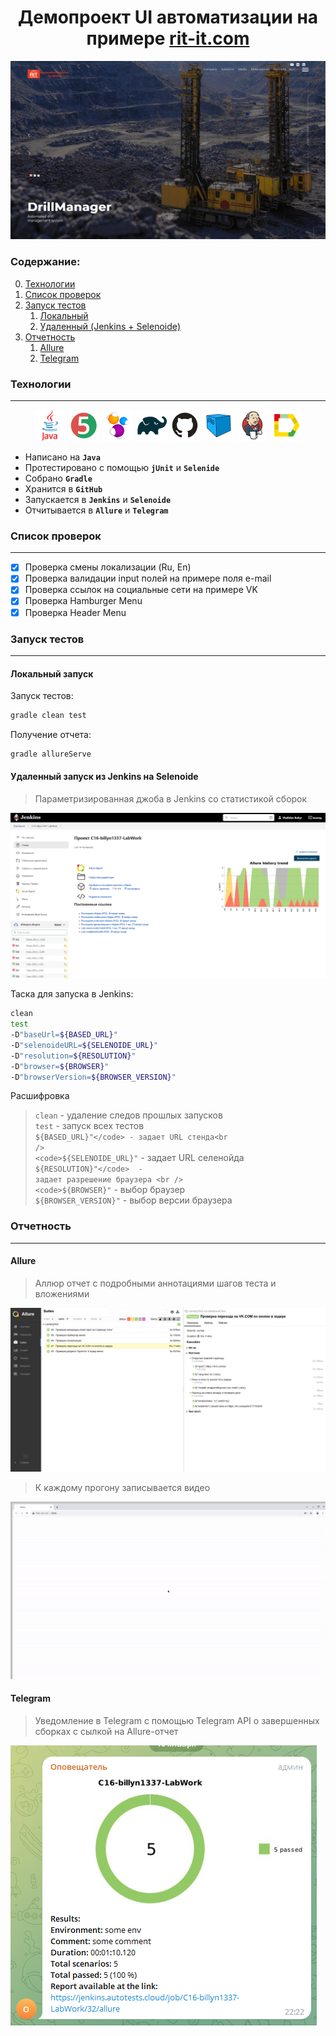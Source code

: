 <h1 align="center">Демопроект UI автоматизации на примере <a href="https://rit-it.com/en/ ">rit-it.com</a></h1>

<p align="center">
<img src="images/screens/mainPage.png">
</p>

<h3>Содержание:</h3>


0. [Технологии](#tech)
1. [Список проверок](#listOFTest)
2. [Запуск тестов](#testLaunch)
    1. [Локальный](#localLaunch)
    2. [Удаленный (Jenkins + Selenoide)](#remoteLaunch)
3. [Отчетность](#report)
   1. [Allure](#allureReport)
   2. [Telegram](#telegramReport)


<h3 id="tech">Технологии</h3>
<hr>
<p align="center">
<code><a href="https://www.java.com/"><img src="images/ico/Java.svg" width="50" height="50"  alt="Java"/></a></code>
<code><a href="https://junit.org/junit5/"><img src="images/ico/Junit5.svg" width="50" height="50"  alt="JUnit 5"/></a></code>
<code><a href="https://selenide.org/"><img src="images/ico/Selenide.svg" width="50" height="50"  alt="Selenide"/></a></code>
<code><a href="https://gradle.org/"><img src="images/ico/Gradle.svg" width="50" height="50"  alt="Gradle"/></a></code>
<code><a href="https://github.com/"><img src="images/ico/GitHub.svg" width="50" height="50"  alt="Github"/></a></code>
<code><a href="https://aerokube.com/selenoid/"><img src="images/ico/Selenoid.svg" width="50" height="50"  alt="Selenoid"/></a></code>
<code><a href="https://www.jenkins.io/"><img src="images/ico/Jenkins.svg" width="50" height="50"  alt="Jenkins"/></a></code>
<code><a href="https://github.com/allure-framework/allure2"><img src="images/ico/Allure.svg" width="50" height="50"  alt="Allure"/></a></code>


- Написано на <code><strong>Java</strong></code> <br />
- Протестировано с помощью <code><strong>jUnit</strong></code> и <code><strong>Selenide</strong></code> <br />
- Собрано <code><strong>Gradle</strong></code> <br />
- Хранится в <code><strong>GitHub</strong></code> <br />
- Запускается в <code><strong>Jenkins</strong></code> и <code><strong>Selenoide</strong></code> <br />
- Отчитывается в <code><strong>Allure</strong></code> и <code><strong>Telegram</strong></code> <br />

<h3 id="listOFTest">Список проверок</h3>
<hr>

- [x] Проверка смены локализации (Ru, En) <br />
- [x] Проверка валидации input полей на примере поля e-mail <br />
- [x] Проверка ссылок на социальные сети на примере VK <br />
- [x] Проверка Hamburger Menu <br />
- [x] Проверка Header Menu <br />

<h3 id="testLaunch">Запуск тестов</h3>
<hr />

<h4 id="localLaunch">Локальный запуск</h4>

Запуск тестов:
```bash
gradle clean test
```
Получение отчета:
```bash
gradle allureServe
```
<h4 id="remoteLaunch">Удаленный запуск из Jenkins на Selenoide </h4>

>Параметризированная джоба в Jenkins со статистикой сборок
>
<img src="images/screens/jenkins.png"/>

Таска для запуска в Jenkins:
```bash
clean 
test
-D"baseUrl=${BASED_URL}" 
-D"selenoideURL=${SELENOIDE_URL}" 
-D"resolution=${RESOLUTION}" 
-D"browser=${BROWSER}" 
-D"browserVersion=${BROWSER_VERSION}" 
```
Расшифровка
><code>clean</code> - удаление следов прошлых запусков <br />
><code>test</code> - запуск всех тестов<br />
><code>${BASED_URL}"</code> - задает URL стенда<br />
><code>${SELENOIDE_URL}"</code> - задает URL селенойда <br />
><code>${RESOLUTION}"</code>  - задает разрешение браузера <br />
><code>${BROWSER}"</code> - выбор браузер <br />
><code>${BROWSER_VERSION}"</code> - выбор версии браузера <br /> 


<h3 id="report">Отчетность</h3>
<hr />

<h4 id="allureReport">Allure</h4>

>Аллюр отчет с подробными аннотациями шагов теста и вложениями
> 
<img src="images/screens/allure.png"/>

>К каждому прогону записывается видео 
>
<img src="images/screens/testGif.gif"/>
<h4 id="telegramReport">Telegram</h4>

>Уведомление в Telegram с помощью Telegram API о завершенных сборках с сылкой на Allure-отчет
>
<img src="images/screens/telegram.png"/>




